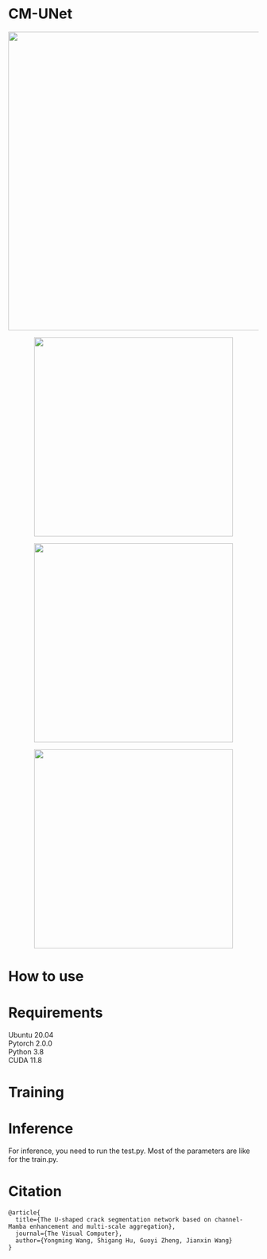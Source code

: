 # CM-UNet

<p align="center">  
  <img src="https://github.com/user-attachments/assets/330c184e-4e79-4a8f-b6c5-71c7ebd9cf54" width="600" />  
</p>  


<p align="center">  
  <img src="https://github.com/user-attachments/assets/596189a3-28b4-4e62-8127-e746a94b5f82" width="400" />  
</p>  

<p align="center">  
  <img src="https://github.com/user-attachments/assets/b4359e71-e724-4b64-96eb-11d406022c05" width="400" />  
</p>  

<p align="center">  
  <img src="https://github.com/user-attachments/assets/4b03fa7c-df49-4239-ac61-fe20f56b45d3" width="400" />  
</p>  





# How to use

# Requirements
Ubuntu 20.04  
Pytorch 2.0.0  
Python 3.8  
CUDA 11.8


# Training


# Inference
For inference, you need to run the test.py. Most of the parameters are like for the train.py.

# Citation
```
@article{
  title={The U-shaped crack segmentation network based on channel-Mamba enhancement and multi-scale aggregation},  
  journal={The Visual Computer},  
  author={Yongming Wang, Shigang Hu, Guoyi Zheng, Jianxin Wang} 
}  
